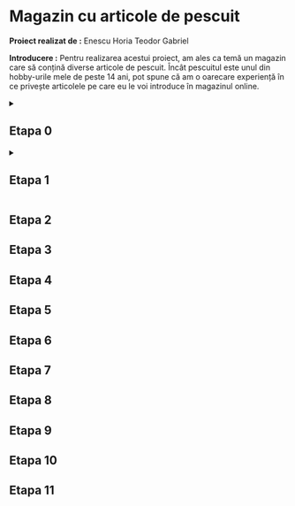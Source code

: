 # Magazin cu articole de pescuit

**Proiect realizat de :** Enescu Horia Teodor Gabriel

**Introducere :** Pentru realizarea acestui proiect, am ales ca temă un magazin care să conțină diverse articole de pescuit. Încât pescuitul este unul din hobby-urile mele de peste 14 ani, pot spune că am o oarecare experiență în ce privește articolele pe care eu le voi introduce în magazinul online.

 <details>
 <summary>
   
## Etapa 0

</summary>

  Magazinul online propus de mine va avea atât momeli, cât și articole necesare pescuitului sportiv. Așadar, vor exista 2 categorii : momeli și produse. Din aceste categorii rezultă și subcategoriile care au legătură cu denumirea articolului și firma care l-a confecționat. De exemplu, pentru momeli (mămăligă,porumb,nadă,etc) iar pentru produse (undiță,mulinetă,momitor,plumb,cârlig,etc). Aceste articole vor apărea toate într-o pagină principală, unde va fi afișat și stocul curent al fiecărui articol în parte, precum și prețul și eficiența acestuia. Prin eficiență mă refer la recomandările producătorului în ce privește utilizarea articolului, întrucât fiecare produs în parte este fabricat cu un singur scop, există de exemplu mămăligi care pot fi utilizate la o singură specie de pește. Pagina principală va avea și o opțiune de filtrare a produselor, deoarece cumpărătorul își dorește să cumpere un anume articol și poate nu este interesat să vadă toate ofertele propuse de site-ul meu.

**Paginile vor fi următoarele :**

-> pagina principală, unde cumpărătorul poate vedea toate sugestiile și va putea filtra rezultatele. <br>
-> o pagină care să conțină articolele în urma filtrării.<br>
-> o pagină de creare a unui cont, cu nume și parolă.<br>
-> o pagină de logare într-un cont deja existent folosind nume și parolă.<br>
-> o pagină numită “Coș de cumpărături” unde cumpărătorul va putea plasa comanda. Tot acolo va exista și un istoric cu obiectele pe care acesta le-a cumpărat în trecut. Cumpărătorul nu va putea plasa o comandă dacă nu are un cont.

*Opțional, dacă îmi rămâne timp, doresc să fac și o pagină de feedback. Acolo cumpărătorul poate oferi feedback cu stele de la 1 la 5 pentru un anume articol.*

**Cuvinte cheie pentru pagina principală :**

undiță, lansetă, cârlig, nailon, momitor, plumb, opritor, mulinetă, scaun, umbrelă, suport, mămăligă, nadă, stoc, preț, eficiență, informații.

**Cuvinte cheie pentru pagina de creare cont :**

user, parolă, creare cont

**Cuvinte cheie pentru pagina de logare :**

user, parolă, login

**Cuvinte cheie pentru pagina care conține rezultatele filtrate :**

undiță, lansetă, cârlig, nailon, momitor, plumb, opritor, mulinetă, scaun, umbrelă, suport, mămăligă, nadă, stoc, preț, eficiență, informații

**Cuvinte cheie pentru pagina “Coș de cumpărături” :**

undiță, lansetă, cârlig, nailon, momitor, plumb, opritor, mulinetă, scaun, umbrelă, suport, mămăligă, nadă, istoric, livrare, dată livrare, preț, plasare comandă, preț, cumpărare, contul meu.

**Cuvinte cheie pentru pagina de feedback :**

undiță, lansetă, cârlig, nailon, momitor, plumb, opritor, mulinetă, scaun, umbrelă, suport, mămăligă, nadă, feedback, stele, mulțumit/nemulțumit.

**Site-uri similare :**

https://www.totalfishing.ro/

*Pro : Produsele sunt afișate într-un mod similar cu planul meu de implementare al proiectului. Fiecare produs are și stoc, preț și feedback. Are și opțiune de filtrare.*

*Contra : Pagina principală mi se pare că este mult prea încărcată, sunt adeptul unei implementări mai simple.*

https://marelepescar.ro/

*Pro : Îmi place sistemul de filtrare propus de acest site, se aseamănă cu cel la care mă gandesc și eu.*

*Contra : La fel ca la site-ul anterior, sunt prea multe informații, iar pentru a ajunge la recomandări trebuie dat scroll.*

https://www.fishingmall.ro/

*Pro : Este un site simplist, și după mine chiar eficient și atrăgător, personal așa văd și implementarea site-ului meu.*

*Contra : Site-ul este în doar 2 culori, alb și albastru, iar eu personal doresc un site în mai multe culori, să fie mai modern.*

https://fisela.ro/

*Pro : site realizat în 4 culori, ceea ce îl face din punctul meu de vedere modern și atrăgător. Mai mult decât atât, site-ul conține opțiune de autentificare/logare, precum și un Coș de cumpărături, dorite de mine în implementarea proiectului.*

*Contra : Nu îmi place bara neagră de informații, e mult prea mare. De asemenea, sugestiile le-aș insera în partea dreaptă a paginii, nu în mijlocul acesteia.*

</details>

<details>
 <summary>
  
## Etapa 1
</summary>  

### Cerințe

Creați prima pagină a site-ului (doar prima pagină; fără stilizare încă, fiindcă veți primi taskuri legate de acest aspect). Puteți pune în această pagină text care va fi mutat în alte pagini, mai târziu, dar nu faceți încă mai multe pagini fiindcă le vom genera prin Node! La prezentare vă rog să aveți pentru fiecare task notată linia din program la care l-ați rezolvat ca să nu dureze prezentarea mai mult de 3-4 minute<br>
1. Creați un folder al proiectului care va cuprinde toate fisierele necesare site-ului vostru. Creați în el un fisier  numit index.html. Deschideți acest fișier cu un editor de text care marchează sintaxa. Adăugați în fișier doctype și setați limba documentului în tagul html<br>

2. Adaugati un title corespunzător conținutului textului. Folosiți 4 taguri meta relevante pentru a specifica: charset-ul, autorul, cuvintele cheie, descrierea.<br>

3. Creați un folder (de exemplu numit "resurse") care va conține toate fișierele folosite de site, dar care nu sunt pagini html (de exemplu imagini, fisiere de stilizare etc). In el creati un folder numit ico. Adaugati un favicon relevant pentru temă. Folosiți https://realfavicongenerator.net pentru a genera toate dimensiunile necesare de favicon și codul compatibil pentru diversele browsere și sisteme de operare. Pentru favicon transparent, trebuie sa setati si o culoare a tile-ului (de background), care trebuie specificata și în tagul meta: <meta name="msapplication-TileColor" content="...culoarea aleasa de voi..."><br>

4. Împărțiți body-ul în header, main, footer.<br>

5. În header faceți un sistem de navigare ca în curs (nav cu listă neordonată de linkuri), cu opțiuni  principale (care vor reprezenta paginile site-ului) și secundare (pentru opțiunea "Acasă", adică pagina principală, subopțiunile vor cuprinde linkuri către secțiunile paginii, care vor avea id-uri relevante). Folosiți în header h1 pentru titlul site-ului. <br>

6. Folosiți minim un tag dintre: section, article, aside. Trebuie să existe măcar un caz de taguri de secționare imbricate (secțiune în secțiune). Puneți headingul cu nivelul corespunzător nivelului imbricării. Atenție, nu folosim headinguri decât ca titluri pentru tagurile de secționare. Observație: nivelul headingului trebuie să corespundă nivelului de imbricare a secțiunii (de exemplu un tag de secționare aflat direct în body  are titlul scris cu h2, dar un tag de sectionare aflat intr-un tag de secționare care la rândul lui se află în body, va avea titlul scris cu h3<br>

7. În cadrul secțiunilor folosiți minim 2 taguri dintre următoare taguri de grupare: p, ol, ul, blockquote, dl<br>

8. Adăugați în pagină o imagine cu descriere, folosind figure și figcaption. Pe ecran mic (mobil) trebuie să se încarce o variantă mai redusă în dimensiune (bytes) a imaginii, pe tabletă o variantă medie, iar pe ecran mare varianta cea mai mare a imaginii. Folosiți un editor grafic pentru cropping și redimensionare pentru a obține cele 3 variante de imagini.<br>

9. Textul trebuie să conțină toate cuvintele cheie identificate pentru pagina curentă. Puteți găsi mai multe sintagme cheie pe care le puteți folosi, cu https://www.wordtracker.com/  sau https://app.neilpatel.com/en/ubersuggest/keyword_ideas
Acestea trebuie să apară de mai multe ori în pagină, în taguri relevante.<br>

10. În cadrul textului îndepliniți 3 dintre cerințele de mai jos, la alegere:<br>
-> marcați cuvintele și sintagmele cheie cu ajutorul tagului b <br>
-> marcați textul idiomatic (termeni științifici, în altă limbă, termeni tehnici, de jargon, etc) cu tagul i <br>
-> marcați textul de atenționare cu strong <br>
 -> marcați textul accentuat cu em <br>
-> marcați textul șters (corectat sau care nu mai e relevant) cu tagul s și textul inserat în loc cu tagul ins <br>
-> marcați o abreviere cu abbr și cu atributul title specificați sintagma abreviată <br>
-> marcați un termen definit cu dfn <br>
-> marcați un citat cu tagul q <br>

11. Creați următoarele linkuri speciale:<br>
-> un link extern (va fi in continutul paginii, nu in meniu, va face referire la alt site si se va deschide in fereastră nouă) <br>
-> un link în footer către începutul paginii <br>
-> minim două linkuri care se deschid într-un iframe (se poate face ca în exemplul de curs, linkuri care deschid videoclipuri relevante de pe youtube în iframe). Atentie nu e vorba de src-ul iframe-ului ce de taguri <a> care la click se deschid in iframe. Iframe-ul va contine in mod default una dintre resursele specificate in linkuri <br>
-> Un link de tip download <br>

12. Creați în pagină mai multe zone de details și summary. Pot fi întrebări frecvente, pot fi niște oferte pentru care afișăm titlul și utilizatorul le deschide pe cele care îl interesează, pot fi secțiuni explicative etc.<br>

13. În footer se vor adăuga cu ajutorul tagului address informații de contact:<br>
-> telefon fictiv, marcat cu tagul <a> si URI Scheme-ul corespunzător <br>
-> adresă fictivă care la click deschide o locatie pe Google Maps (locatia in mod normal ar corespunde cu adresa dar voi veti pune drept locatie in maps, Facultatea de Matematica si Informatica) <br>
-> e-mail fictiv, marcat cu tagul <a> si URI Scheme-ul corespunzător în href <br>
-> Link care deschide o aplicatie de comunicare precum skype sau whatsapp pentru chat <br>

14. În footer se va adăuga informație de copyright, folosind tagul small, simbolul specific de copyright cu codul html necesar (forma &cod;) și data creării paginii scrisă în limba română și pusă în tagul time cu atributul datetime corespunzător.<br>

15. Pagina trebuie sa fie valida din punct de vedere sintactic. Deci verificati cu validatorul html. Validatorul va fi pregătit într-un tab, la prezentare, și pagina se va valida pe loc.<br>

<b>Bonus: Folosirea unei formule scrise în MathML - formula trebuie să aibă sens în contextul site-ului.</b>

### Rezolvări

</details>

## Etapa 2

## Etapa 3

## Etapa 4

## Etapa 5

## Etapa 6

## Etapa 7

## Etapa 8

## Etapa 9

## Etapa 10

## Etapa 11
